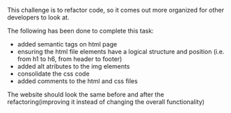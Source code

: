 This challenge is to refactor code, so it comes out more organized for other developers to look at.

The following has been done to complete this task:
* added semantic tags on html page
* ensuring the html file elements have a logical structure and position (i.e. from h1 to h6, from header to footer)
* added alt atributes to the img elements
* consolidate the css code
* added comments to the html and css files

The website should look the same before and after the refactoring(improving it instead of changing the overall functionality)

[](../00-ScreenShots/01-Challenge-Screenshot.png)